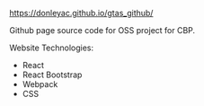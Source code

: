 https://donleyac.github.io/gtas_github/


Github page source code for OSS project for CBP. 

Website Technologies:
- React
- React Bootstrap
- Webpack
- CSS
